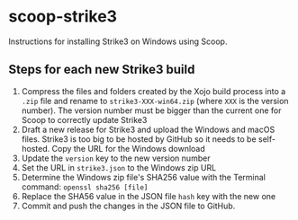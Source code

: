 # scoop-strike3
Instructions for installing Strike3 on Windows using Scoop.

## Steps for each new Strike3 build
1. Compress the files and folders created by the Xojo build process into a `.zip` file and rename to `strike3-XXX-win64.zip` (where `XXX` is the version number). The version number must be bigger than the current one for Scoop to correctly update Strike3
2. Draft a new release for Strike3 and upload the Windows and macOS files. Strike3 is too big to be hosted by GitHub so it needs to be self-hosted. Copy the URL for the Windows download
3. Update the `version` key to the new version number
4. Set the URL in `strike3.json` to the Windows zip URL
5. Determine the Windows zip file's SHA256 value with the Terminal command: `openssl sha256 [file]`
6. Replace the SHA56 value in the JSON file `hash` key with the new one
7. Commit and push the changes in the JSON file to GitHub.